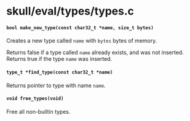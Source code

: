 # skull/eval/types/types.c

#### `bool make_new_type(const char32_t *name, size_t bytes)`
Creates a new type called `name` with `bytes` bytes of memory.

Returns false if a type called `name` already exists, and was not inserted.
Returns true if the type `name` was inserted.

#### `type_t *find_type(const char32_t *name)`
Returns pointer to type with name `name`.

#### `void free_types(void)`
Free all non-builtin types.

